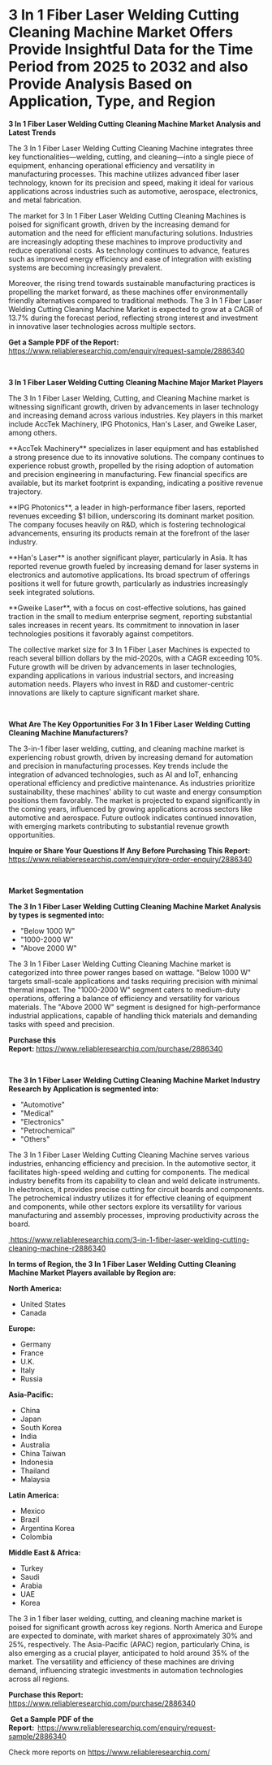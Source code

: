 <p><h1>3 In 1 Fiber Laser Welding Cutting Cleaning Machine Market Offers Provide Insightful Data for the Time Period from 2025 to 2032 and also Provide Analysis Based on Application, Type, and Region</h1></p><p><strong>3 In 1 Fiber Laser Welding Cutting Cleaning Machine Market Analysis and Latest Trends</strong></p>
<p><p>The 3 In 1 Fiber Laser Welding Cutting Cleaning Machine integrates three key functionalities—welding, cutting, and cleaning—into a single piece of equipment, enhancing operational efficiency and versatility in manufacturing processes. This machine utilizes advanced fiber laser technology, known for its precision and speed, making it ideal for various applications across industries such as automotive, aerospace, electronics, and metal fabrication.</p><p>The market for 3 In 1 Fiber Laser Welding Cutting Cleaning Machines is poised for significant growth, driven by the increasing demand for automation and the need for efficient manufacturing solutions. Industries are increasingly adopting these machines to improve productivity and reduce operational costs. As technology continues to advance, features such as improved energy efficiency and ease of integration with existing systems are becoming increasingly prevalent.</p><p>Moreover, the rising trend towards sustainable manufacturing practices is propelling the market forward, as these machines offer environmentally friendly alternatives compared to traditional methods. The 3 In 1 Fiber Laser Welding Cutting Cleaning Machine Market is expected to grow at a CAGR of 13.7% during the forecast period, reflecting strong interest and investment in innovative laser technologies across multiple sectors.</p></p>
<p><strong>Get a Sample PDF of the Report:&nbsp;</strong> <a href="https://www.reliableresearchiq.com/enquiry/request-sample/2886340?utm_campaign=3171&utm_medium=2&utm_source=Github&utm_content=ia&utm_term=13032025&utm_id=3-in-1-fiber-laser-welding-cutting-cleaning-machine">https://www.reliableresearchiq.com/enquiry/request-sample/2886340</a></p>
<p>&nbsp;</p>
<p><strong>3 In 1 Fiber Laser Welding Cutting Cleaning Machine Major Market Players</strong></p>
<p><p>The 3 In 1 Fiber Laser Welding, Cutting, and Cleaning Machine market is witnessing significant growth, driven by advancements in laser technology and increasing demand across various industries. Key players in this market include AccTek Machinery, IPG Photonics, Han's Laser, and Gweike Laser, among others. </p><p>**AccTek Machinery** specializes in laser equipment and has established a strong presence due to its innovative solutions. The company continues to experience robust growth, propelled by the rising adoption of automation and precision engineering in manufacturing. Few financial specifics are available, but its market footprint is expanding, indicating a positive revenue trajectory.</p><p>**IPG Photonics**, a leader in high-performance fiber lasers, reported revenues exceeding $1 billion, underscoring its dominant market position. The company focuses heavily on R&D, which is fostering technological advancements, ensuring its products remain at the forefront of the laser industry.</p><p>**Han's Laser** is another significant player, particularly in Asia. It has reported revenue growth fueled by increasing demand for laser systems in electronics and automotive applications. Its broad spectrum of offerings positions it well for future growth, particularly as industries increasingly seek integrated solutions.</p><p>**Gweike Laser**, with a focus on cost-effective solutions, has gained traction in the small to medium enterprise segment, reporting substantial sales increases in recent years. Its commitment to innovation in laser technologies positions it favorably against competitors.</p><p>The collective market size for 3 In 1 Fiber Laser Machines is expected to reach several billion dollars by the mid-2020s, with a CAGR exceeding 10%. Future growth will be driven by advancements in laser technologies, expanding applications in various industrial sectors, and increasing automation needs. Players who invest in R&D and customer-centric innovations are likely to capture significant market share.</p></p>
<p>&nbsp;</p>
<p><strong>What Are The Key Opportunities For 3 In 1 Fiber Laser Welding Cutting Cleaning Machine Manufacturers?</strong></p>
<p><p>The 3-in-1 fiber laser welding, cutting, and cleaning machine market is experiencing robust growth, driven by increasing demand for automation and precision in manufacturing processes. Key trends include the integration of advanced technologies, such as AI and IoT, enhancing operational efficiency and predictive maintenance. As industries prioritize sustainability, these machines' ability to cut waste and energy consumption positions them favorably. The market is projected to expand significantly in the coming years, influenced by growing applications across sectors like automotive and aerospace. Future outlook indicates continued innovation, with emerging markets contributing to substantial revenue growth opportunities.</p></p>
<p><strong>Inquire or Share Your Questions If Any Before Purchasing This Report:</strong> <a href="https://www.reliableresearchiq.com/enquiry/pre-order-enquiry/2886340?utm_campaign=3171&utm_medium=2&utm_source=Github&utm_content=ia&utm_term=13032025&utm_id=3-in-1-fiber-laser-welding-cutting-cleaning-machine">https://www.reliableresearchiq.com/enquiry/pre-order-enquiry/2886340</a></p>
<p>&nbsp;</p>
<p><strong>Market Segmentation</strong></p>
<p><strong>The 3 In 1 Fiber Laser Welding Cutting Cleaning Machine Market Analysis by types is segmented into:</strong></p>
<p><ul><li>"Below 1000 W"</li><li>"1000-2000 W"</li><li>"Above 2000 W"</li></ul></p>
<p><p>The 3 In 1 Fiber Laser Welding Cutting Cleaning Machine market is categorized into three power ranges based on wattage. "Below 1000 W" targets small-scale applications and tasks requiring precision with minimal thermal impact. The "1000-2000 W" segment caters to medium-duty operations, offering a balance of efficiency and versatility for various materials. The "Above 2000 W" segment is designed for high-performance industrial applications, capable of handling thick materials and demanding tasks with speed and precision.</p></p>
<p><strong>Purchase this Report:&nbsp;</strong><a href="https://www.reliableresearchiq.com/purchase/2886340?utm_campaign=3171&utm_medium=2&utm_source=Github&utm_content=ia&utm_term=13032025&utm_id=3-in-1-fiber-laser-welding-cutting-cleaning-machine">https://www.reliableresearchiq.com/purchase/2886340</a></p>
<p>&nbsp;</p>
<p><strong>The 3 In 1 Fiber Laser Welding Cutting Cleaning Machine Market Industry Research by Application is segmented into:</strong></p>
<p><ul><li>"Automotive"</li><li>"Medical"</li><li>"Electronics"</li><li>"Petrochemical"</li><li>"Others"</li></ul></p>
<p><p>The 3 In 1 Fiber Laser Welding Cutting Cleaning Machine serves various industries, enhancing efficiency and precision. In the automotive sector, it facilitates high-speed welding and cutting for components. The medical industry benefits from its capability to clean and weld delicate instruments. In electronics, it provides precise cutting for circuit boards and components. The petrochemical industry utilizes it for effective cleaning of equipment and components, while other sectors explore its versatility for various manufacturing and assembly processes, improving productivity across the board.</p></p>
<p><a href="https://www.reliableresearchiq.com/3-in-1-fiber-laser-welding-cutting-cleaning-machine-r2886340?utm_campaign=3171&utm_medium=2&utm_source=Github&utm_content=ia&utm_term=13032025&utm_id=3-in-1-fiber-laser-welding-cutting-cleaning-machine">&nbsp;https://www.reliableresearchiq.com/3-in-1-fiber-laser-welding-cutting-cleaning-machine-r2886340</a></p>
<p><strong>In terms of Region, the 3 In 1 Fiber Laser Welding Cutting Cleaning Machine Market Players available by Region are:</strong></p>
<p>
    <p> <strong> North America: </strong>
        <ul>
            <li>United States</li>
            <li>Canada</li>
        </ul>
        </p> 
    <p> <strong> Europe: </strong>
        <ul>
            <li>Germany</li>
            <li>France</li>
            <li>U.K.</li>
            <li>Italy</li>
            <li>Russia</li>
        </ul>
        </p> 
    <p> <strong> Asia-Pacific: </strong>
        <ul>
            <li>China</li>
            <li>Japan</li>
            <li>South Korea</li>
            <li>India</li>
            <li>Australia</li>
            <li>China Taiwan</li>
            <li>Indonesia</li>
            <li>Thailand</li>
            <li>Malaysia</li>
        </ul>
        </p> 
    <p> <strong> Latin America: </strong>
        <ul>
            <li>Mexico</li>
            <li>Brazil</li>
            <li>Argentina Korea</li>
            <li>Colombia</li>
        </ul>
        </p> 
    <p> <strong> Middle East & Africa: </strong>
        <ul>
            <li>Turkey</li>
            <li>Saudi</li>
            <li>Arabia</li>
            <li>UAE</li>
            <li>Korea</li>
        </ul>
    </p>
    </p>
<p><p>The 3 in 1 fiber laser welding, cutting, and cleaning machine market is poised for significant growth across key regions. North America and Europe are expected to dominate, with market shares of approximately 30% and 25%, respectively. The Asia-Pacific (APAC) region, particularly China, is also emerging as a crucial player, anticipated to hold around 35% of the market. The versatility and efficiency of these machines are driving demand, influencing strategic investments in automation technologies across all regions.</p></p>
<p><strong>Purchase this Report: </strong><a href="https://www.reliableresearchiq.com/purchase/2886340?utm_campaign=3171&utm_medium=2&utm_source=Github&utm_content=ia&utm_term=13032025&utm_id=3-in-1-fiber-laser-welding-cutting-cleaning-machine">https://www.reliableresearchiq.com/purchase/2886340</a></p>
<p>&nbsp;<strong>Get a Sample PDF of the Report:&nbsp;&nbsp;</strong><a href="https://www.reliableresearchiq.com/enquiry/request-sample/2886340?utm_campaign=3171&utm_medium=2&utm_source=Github&utm_content=ia&utm_term=13032025&utm_id=3-in-1-fiber-laser-welding-cutting-cleaning-machine">https://www.reliableresearchiq.com/enquiry/request-sample/2886340</a></p>
<p><strong></strong></p>
<p>Check more reports on <a href="https://www.reliableresearchiq.com/?utm_campaign=3171&utm_medium=2&utm_source=Github&utm_content=ia&utm_term=13032025&utm_id=3-in-1-fiber-laser-welding-cutting-cleaning-machine">https://www.reliableresearchiq.com/</a></p>